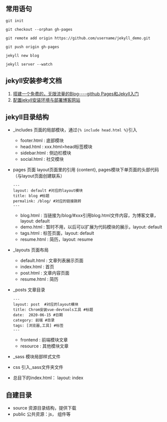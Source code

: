 ## 常用语句
`git init`

`git checkout --orphan gh-pages`

`git remote add origin https://github.com/username/jekyll_demo.git`

`git push origin gh-pages`

`jekyll new blog`

`jekyll server --watch`

## jekyll安装参考文档
1. [搭建一个免费的，无限流量的Blog----github Pages和Jekyll入门](http://www.ruanyifeng.com/blog/2012/08/blogging_with_jekyll.html)
2. [配置jekyll安装环境与部署博客网站](https://www.jianshu.com/p/58f19083138f)

## jekyll目录结构
* _includes 页面的局部模块，通过`{% include head.html %}`引入
  * footer.html : 底部模块
  * head.html : xxx.html>head标签模块
  * sidebar.html : 侧边栏模块
  * social.html : 社交模块 
* pages 页面
  layout页面里的引用 {content}, pages模块下单页面的头部代码（与layout页面创建联系）
  ```
  ---
  layout: default #对应的layout模块
  title: blog #标题
  permalink: /blog/ #对应的链接跳转
  ---
  ```
  * blog.html : 当链接为/blog/#xxx引用blog.html文件内容，为博客文章， layout: default
  * demo.html : 暂时不用，以后可以扩展为代码模块的展示，layout: default
  * tags.html : 标签页面，layout: default
  * resume.html : 简历，layout: resume
* _layouts 页面布局
  * default.html : 文章列表展示页面
  * index.html : 首页
  * post.html : 文章内容页面
  * resume.html : 简历
* _posts 文章目录
  ```
  ---
  layout: post  #对应的layout模块
  title: Chrom安装vue-devtools工具 #标题
  date:  2020-06-15 #日期
  category: 前端 #目录
  tags: [浏览器,工具] #标签
  ---
  ```
  * frontend : 前端模块文章
  * resource : 其他模块文章

* _sass 模块局部样式文件

* css 引入_sass文件夹文件

* 总目下的index.html： layout: index

## 自建目录
* source 资源目录结构，提供下载
* public 公共资源：js， 组件等


